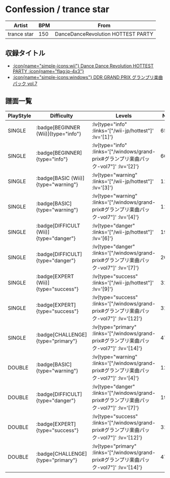 # Confession / trance star

|Artist|BPM|From|
|------|---|----|
|trance star|150|DanceDanceRevolution HOTTEST PARTY|

## 収録タイトル

- [ :icon{name="simple-icons:wii"} Dance Dance Revolution HOTTEST PARTY :icon{name="flag:jp-4x3"} ](/wii-jp/hottest)
- [ :icon{name="simple-icons:windows"} DDR GRAND PRIX グランプリ楽曲パック vol.7](/windows/grand-prix#グランプリ楽曲パック-vol7)

## 譜面一覧

|PlayStyle|Difficulty|Levels|Notes|Movie|
|---------|----------|------|-----|-----|
|SINGLE| :badge[BEGINNER (Wii)]{type="info"} | :lv{type="info" :links='["/wii-jp/hottest"]' :lv='[1]'} |65/3||
|SINGLE| :badge[BEGINNER]{type="info"} | :lv{type="info" :links='["/windows/grand-prix#グランプリ楽曲パック-vol7"]' :lv='[2]'} |66/3||
|SINGLE| :badge[BASIC (Wii)]{type="warning"} | :lv{type="warning" :links='["/wii-jp/hottest"]' :lv='[3]'} |115/17||
|SINGLE| :badge[BASIC]{type="warning"} | :lv{type="warning" :links='["/windows/grand-prix#グランプリ楽曲パック-vol7"]' :lv='[4]'} |110/17||
|SINGLE| :badge[DIFFICULT (Wii)]{type="danger"} | :lv{type="danger" :links='["/wii-jp/hottest"]' :lv='[6]'} |190/32||
|SINGLE| :badge[DIFFICULT]{type="danger"} | :lv{type="danger" :links='["/windows/grand-prix#グランプリ楽曲パック-vol7"]' :lv='[7]'} |205/32||
|SINGLE| :badge[EXPERT (Wii)]{type="success"} | :lv{type="success" :links='["/wii-jp/hottest"]' :lv='[9]'} |310/41||
|SINGLE| :badge[EXPERT]{type="success"} | :lv{type="success" :links='["/windows/grand-prix#グランプリ楽曲パック-vol7"]' :lv='[12]'} |310/41||
|SINGLE| :badge[CHALLENGE]{type="primary"} | :lv{type="primary" :links='["/windows/grand-prix#グランプリ楽曲パック-vol7"]' :lv='[14]'} |473/21||
|DOUBLE| :badge[BASIC]{type="warning"} | :lv{type="warning" :links='["/windows/grand-prix#グランプリ楽曲パック-vol7"]' :lv='[4]'} |124/20||
|DOUBLE| :badge[DIFFICULT]{type="danger"} | :lv{type="danger" :links='["/windows/grand-prix#グランプリ楽曲パック-vol7"]' :lv='[7]'} |198/32||
|DOUBLE| :badge[EXPERT]{type="success"} | :lv{type="success" :links='["/windows/grand-prix#グランプリ楽曲パック-vol7"]' :lv='[12]'} |312/40||
|DOUBLE| :badge[CHALLENGE]{type="primary"} | :lv{type="primary" :links='["/windows/grand-prix#グランプリ楽曲パック-vol7"]' :lv='[14]'} |471/21||
